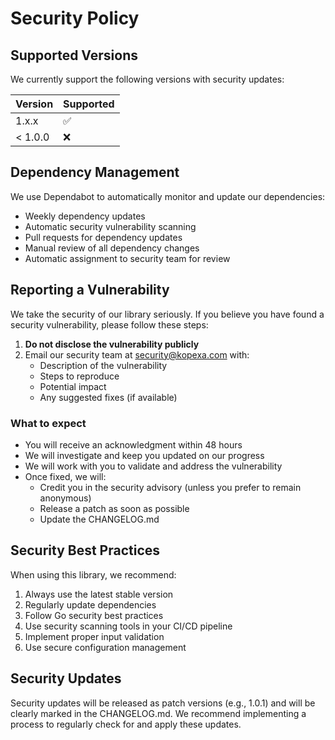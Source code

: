# Security Policy

## Supported Versions

We currently support the following versions with security updates:

| Version | Supported          |
| ------- | ------------------ |
| 1.x.x   | :white_check_mark: |
| < 1.0.0 | :x:                |

## Dependency Management

We use Dependabot to automatically monitor and update our dependencies:

- Weekly dependency updates
- Automatic security vulnerability scanning
- Pull requests for dependency updates
- Manual review of all dependency changes
- Automatic assignment to security team for review

## Reporting a Vulnerability

We take the security of our library seriously. If you believe you have found a security vulnerability, please follow these steps:

1. **Do not disclose the vulnerability publicly**
2. Email our security team at security@kopexa.com with:
   - Description of the vulnerability
   - Steps to reproduce
   - Potential impact
   - Any suggested fixes (if available)

### What to expect

- You will receive an acknowledgment within 48 hours
- We will investigate and keep you updated on our progress
- We will work with you to validate and address the vulnerability
- Once fixed, we will:
  - Credit you in the security advisory (unless you prefer to remain anonymous)
  - Release a patch as soon as possible
  - Update the CHANGELOG.md

## Security Best Practices

When using this library, we recommend:

1. Always use the latest stable version
2. Regularly update dependencies
3. Follow Go security best practices
4. Use security scanning tools in your CI/CD pipeline
5. Implement proper input validation
6. Use secure configuration management

## Security Updates

Security updates will be released as patch versions (e.g., 1.0.1) and will be clearly marked in the CHANGELOG.md. We recommend implementing a process to regularly check for and apply these updates. 